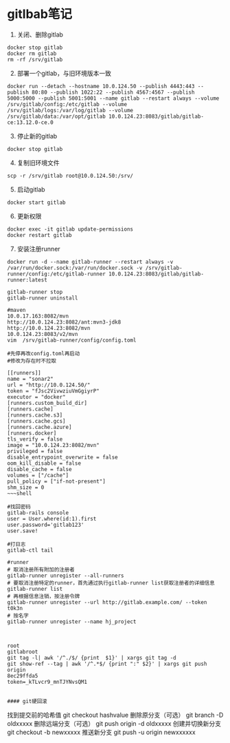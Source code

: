 # gitlbab笔记
1. 关闭、删除gitlab
~~~shell
docker stop gitlab
docker rm gitlab
rm -rf /srv/gitlab
~~~
2. 部署一个gitlab，与旧环境版本一致
~~~shell
docker run --detach --hostname 10.0.124.50 --publish 4443:443 --publish 80:80 --publish 1022:22 --publish 4567:4567 --publish 5000:5000 --publish 5001:5001 --name gitlab --restart always --volume /srv/gitlab/config:/etc/gitlab --volume /srv/gitlab/logs:/var/log/gitlab --volume /srv/gitlab/data:/var/opt/gitlab 10.0.124.23:8083/gitlab/gitlab-ce:13.12.0-ce.0
~~~

3. 停止新的gitlab
~~~shell
docker stop gitlab
~~~
4. 复制旧环境文件
~~~shell
scp -r /srv/gitlab root@10.0.124.50:/srv/
~~~
5. 启动gitlab
```shell
docker start gitlab
```
6. 更新权限
~~~shell
docker exec -it gitlab update-permissions
docker restart gitlab
~~~
7. 安装注册runner
~~~shell
docker run -d --name gitlab-runner --restart always -v /var/run/docker.sock:/var/run/docker.sock -v /srv/gitlab-runner/config:/etc/gitlab-runner 10.0.124.23:8083/gitlab/gitlab-runner:latest

gitlab-runner stop
gitlab-runner uninstall

#maven
10.0.17.163:8082/mvn
http://10.0.124.23:8082/ant:mvn3-jdk8
http://10.0.124.23:8082/mvn
10.0.124.23:8083/v2/mvn
vim  /srv/gitlab-runner/config/config.toml

#先停再改config.toml再启动
#修改为存在时不拉取

[[runners]]
name = "sonar2"
url = "http://10.0.124.50/"
token = "fJsc2VivwziuVmGgiyrP"
executor = "docker"
[runners.custom_build_dir]
[runners.cache]
[runners.cache.s3]
[runners.cache.gcs]
[runners.cache.azure]
[runners.docker]
tls_verify = false
image = "10.0.124.23:8082/mvn"
privileged = false
disable_entrypoint_overwrite = false
oom_kill_disable = false
disable_cache = false
volumes = ["/cache"]
pull_policy = ["if-not-present"]
shm_size = 0
~~~shell

#找回密码
gitlab-rails console
user = User.where(id:1).first
user.password='gitlab123'
user.save!

#打日志
gitlab-ctl tail

#runner
# 取消注册所有附加的注册者
gitlab-runner unregister --all-runners
# 要取消注册特定的runner，首先通过执行gitlab-runner list获取注册者的详细信息
gitlab-runner list
# 再根据信息注销，按注册令牌
gitlab-runner unregister --url http://gitlab.example.com/ --token t0k3n
# 按名字
gitlab-runner unregister --name hj_project



root
gitlabroot
git tag -l| awk '/^./$/ {print  $1}' | xargs git tag -d
git show-ref --tag | awk '/^.*$/ {print ":" $2}' | xargs git push origin
8ec29ffda5
token=_kTLvcr9_mnTJYNvsQM1


#### git硬回滚
~~~
找到提交前的哈希值
git checkout hashvalue
删除原分支（可选）
git branch -D oldxxxxx
删除远端分支（可选）
git push origin -d oldxxxxx
创建并切换新分支
git checkout -b newxxxxx
推送新分支
git push -u origin newxxxxxx
~~~